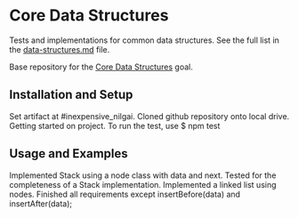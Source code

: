 # Core Data Structures

Tests and implementations for common data structures. See the full list in the [data-structures.md](data-structures.md) file.

Base repository for the [Core Data Structures](http://jsdev.learnersguild.org/goals/128) goal.

## Installation and Setup

Set artifact at #inexpensive_nilgai. Cloned github repository onto local drive. Getting started on project. To run the test, use $ npm test

## Usage and Examples
Implemented Stack using a node class with data and next. Tested for the completeness of a Stack implementation.
Implemented a linked list using nodes. Finished all requirements except insertBefore(data) and insertAfter(data);
